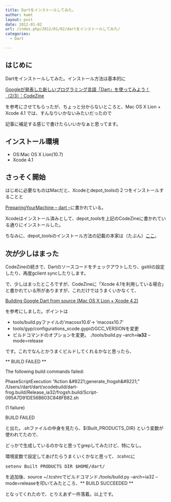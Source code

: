 ```yaml
---
title: Dartをインストールしてみた。
author: kwmt
layout: post
date: 2012-01-02
url: /index.php/2012/01/02/dartをインストールしてみた/
categories:
  - Dart

---
```

## はじめに

Dartをインストールしてみた。インストール方法は基本的に
  
[Googleが発表した新しいプログラミング言語「Dart」を使ってみよう！（2/3）：CodeZine][1]
  
を参考にさせてもらったが、ちょっと分からないところと、Mac OS X Lion + Xcode 4.1 では、すんなりいかないみたいだったので
  
記事に補足する感じで書けたらいいかなぁと思ってます。 

## インストール環境

  * OS:Mac OS X Lion(10.7)
  * Xcode 4.1

## さっそく開始

はじめに必要なものはMacだと、Xcodeとdepot_toolsの２つをインストールすることと
  
[PreparingYourMachine &#8211; dart &#8211;][2]に書かれている。 

Xcodeはインストール済みとして、depot_toolsを上記のCodeZineに書かれている通りにインストールした。
  
ちなみに、depot_toolsのインストール方法の記載の本家は（たぶん）[ここ][3]。 

## 次が少しはまった

CodeZineの続きで、Dartのソースコードをチェックアウトしたり、gsitilの設定したり、再度gclient syncしたりします。 

で、少しはまったところですが、CodeZineに「Xcode 4.1を利用している場合」と書かれている所がありますが、これだけではうまくいかなくて、
  
[Building Google Dart from source (Mac OS X Lion + Xcode 4.2)][4]
  
を参考にしました。ポイントは

  * tools/build.pyファイルの&#8217;macosx10.6&#8217;→ &#8216;macosx10.7&#8217;
  * tools/gyp/configurations\_xcode.gypiのGCC\_VERSIONを変更
  * ビルドコマンドのオプションを変更。 ./tools/build.py &#8211;arch=**ia32** &#8211;mode=release

です。これでなんとかうまくビルドしてくれるかなと思ったら、

\*\* BUILD FAILED \*\*
  
The following build commands failed:
  
PhaseScriptExecution &#8220;Action \&#8221;generate_frogsh\&#8221;&#8221; /Users/<username>/dart/dart/xcodebuild/dart-frog.build/Release_ia32/frogsh.build/Script-095A7D91DE56B603C848FB82.sh
  
(1 failure)
  
BUILD FAILED

と出た。.shファイルの中身を見たら、${Built\_PRODUCTS\_DIR} という変数が使われてたので、
  
どっかで生成しているのかなと思ってgrepしてみたけど、特になし。
  
環境変数で設定してあげたらうまくいくかなと思って、.tcshrcに

<pre class="brush: bash; title: ; notranslate" title="">setenv Built_PRODUCTS_DIR $HOME/dart/
</pre>

を追加後、source ~/.tcshrcでビルドコマンド./tools/build.py &#8211;arch=ia32 &#8211;mode=releaseを叩いてみたところ、\*\* BUILD SUCCEEDED \*\*
  
となってくれたので、とりえあず一件落着。以上です。

 [1]: http://codezine.jp/article/detail/6221?p=2
 [2]: http://code.google.com/p/dart/wiki/PreparingYourMachine
 [3]: http://dev.chromium.org/developers/how-tos/install-depot-tools
 [4]: https://sites.google.com/a/vislab.net/vislab-home/projects/vislab-dart-library/progress-vislab-dart-library/buildinggoogledartfromsource